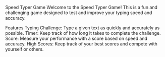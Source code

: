 Speed Typer Game
Welcome to the Speed Typer Game! This is a fun and challenging game designed to test and improve your typing speed and accuracy.

Features
Typing Challenge: Type a given text as quickly and accurately as possible.
Timer: Keep track of how long it takes to complete the challenge.
Score: Measure your performance with a score based on speed and accuracy.
High Scores: Keep track of your best scores and compete with yourself or others.
